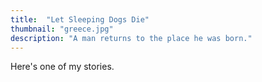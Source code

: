 ```yaml
---
title:  "Let Sleeping Dogs Die"
thumbnail: "greece.jpg"
description: "A man returns to the place he was born."
---
```


Here's one of my stories.
